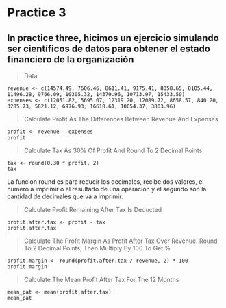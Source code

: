 # Practice 3

## In practice three, hicimos un ejercicio simulando ser científicos de datos para obtener el estado financiero de la organización


> Data
```
revenue <- c(14574.49, 7606.46, 8611.41, 9175.41, 8058.65, 8105.44, 11496.28, 9766.09, 10305.32, 14379.96, 10713.97, 15433.50)
expenses <- c(12051.82, 5695.07, 12319.20, 12089.72, 8658.57, 840.20, 3285.73, 5821.12, 6976.93, 16618.61, 10054.37, 3803.96)
```

> Calculate Profit As The Differences Between Revenue And Expenses
```
profit <- revenue - expenses
profit
```

> Calculate Tax As 30% Of Profit And Round To 2 Decimal Points
```
tax <- round(0.30 * profit, 2)
tax 
```
La funcion round es para reducir los decimales, recibe dos valores, el numero a imprimir o el resultado de una operacion y el segundo son la cantidad de decimales que va a imprimir.
> Calculate Profit Remaining After Tax Is Deducted
```
profit.after.tax <- profit - tax
profit.after.tax
```

> Calculate The Profit Margin As Profit After Tax Over Revenue. Round To 2 Decimal Points, Then Multiply By 100 To Get %
```
profit.margin <- round(profit.after.tax / revenue, 2) * 100
profit.margin
```

> Calculate The Mean Profit After Tax For The 12 Months
```
mean_pat <- mean(profit.after.tax)
mean_pat
```